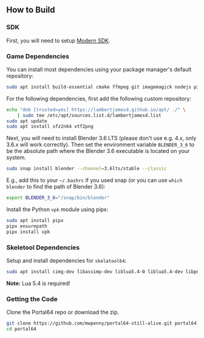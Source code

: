 ## How to Build

### SDK

First, you will need to setup [Modern SDK](https://crashoveride95.github.io/n64hbrew/modernsdk/startoff.html).


### Game Dependencies

You can install most dependencies using your package manager's default repository:

```sh
sudo apt install build-essential cmake ffmpeg git imagemagick nodejs pip pipx python3 sox unzip
```

For the following dependencies, first add the following custom repository:

```sh
echo "deb [trusted=yes] https://lambertjamesd.github.io/apt/ ./" \
    | sudo tee /etc/apt/sources.list.d/lambertjamesd.list
sudo apt update
sudo apt install sfz2n64 vtf2png
```

Next, you will need to install Blender 3.6 LTS (please don't use e.g. 4.x, only 3.6.x will work correctly). Then set the environment variable `BLENDER_3_6` to be the absolute path where the Blender 3.6 executable is located on your system.

```sh
sudo snap install blender --channel=3.6lts/stable --classic
```

E.g., add this to your `~/.bashrc` if you used snap (or you can use `which blender` to find the path of Blender 3.6):

```bash
export BLENDER_3_6="/snap/bin/blender"
```

Install the Python `vpk` module using pipx:

```sh
sudo apt install pipx
pipx ensurepath
pipx install vpk
```

### Skeletool Dependencies

Setup and install dependencies for `skelatool64`:

```sh
sudo apt install cimg-dev libassimp-dev liblua5.4-0 liblua5.4-dev libpng-dev libtiff-dev libyaml-cpp-dev lua5.4
```

**Note:** Lua 5.4 is required!

### Getting the Code

Clone the Portal64 repo or download the zip.

```sh
git clone https://github.com/mwpenny/portal64-still-alive.git portal64
cd portal64
```
